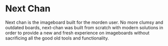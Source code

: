 # Next Chan

Next chan is the imageboard built for the morden user.
No more clumsy and outdated boards, next-chan was built
from scratch with modern solutions in order to provide a
new and fresh experience on imageboards without
sacrificing all the good old tools and functionality.
